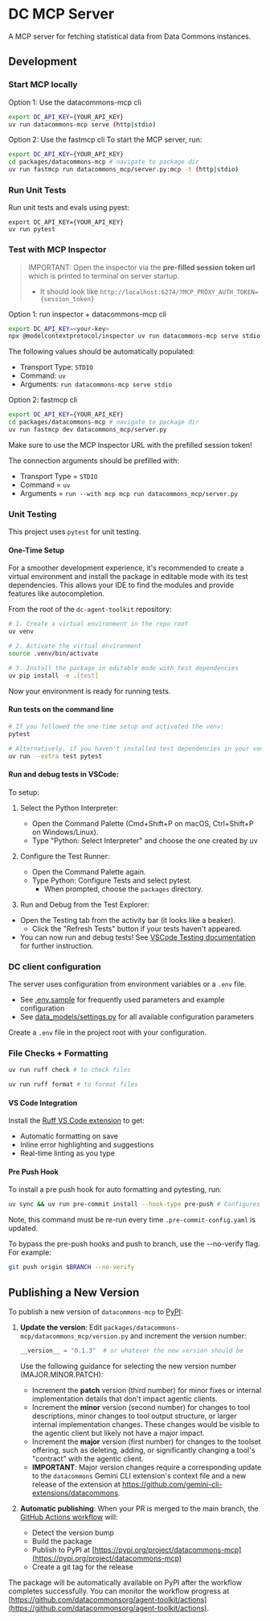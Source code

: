 # DC MCP Server

A MCP server for fetching statistical data from Data Commons instances.

## Development


### Start MCP locally

Option 1: Use the datacommons-mcp cli
```bash
export DC_API_KEY={YOUR_API_KEY}
uv run datacommons-mcp serve (http|stdio)
```

Option 2: Use the fastmcp cli
To start the MCP server, run:
```bash
export DC_API_KEY={YOUR_API_KEY}
cd packages/datacommons-mcp # navigate to package dir
uv run fastmcp run datacommons_mcp/server.py:mcp -t (http|stdio)
```

### Run Unit Tests

Run unit tests and evals using pyest:

```
export DC_API_KEY={YOUR_API_KEY}
uv run pytest
```

### Test with MCP Inspector

> IMPORTANT: Open the inspector via the **pre-filled session token url** which is printed to terminal on server startup.
> * It should look like `http://localhost:6274/?MCP_PROXY_AUTH_TOKEN={session_token}`

Option 1: run inspector + datacommons-mcp cli
```bash
export DC_API_KEY=<your-key> 
npx @modelcontextprotocol/inspector uv run datacommons-mcp serve stdio
```

The following values should be automatically populated:

- Transport Type: `STDIO`
- Command: `uv`
- Arguments: `run datacommons-mcp serve stdio`


Option 2: fastmcp cli
```bash
export DC_API_KEY={YOUR_API_KEY}
cd packages/datacommons-mcp # navigate to package dir
uv run fastmcp dev datacommons_mcp/server.py
```

Make sure to use the MCP Inspector URL with the prefilled session token!

The connection arguments should be prefilled with:
* Transport Type = `STDIO`
* Command = `uv`
* Arguments = `run --with mcp mcp run datacommons_mcp/server.py`

### Unit Testing

This project uses `pytest` for unit testing.

#### One-Time Setup

For a smoother development experience, it's recommended to create a virtual environment and install the package in editable mode with its test dependencies. This allows your IDE to find the modules and provide features like autocompletion.

From the root of the `dc-agent-toolkit` repository:

```bash
# 1. Create a virtual environment in the repo root
uv venv

# 2. Activate the virtual environment
source .venv/bin/activate

# 3. Install the package in editable mode with test dependencies
uv pip install -e .[test]
```

Now your environment is ready for running tests.

#### Run tests on the command line

```bash
# If you followed the one-time setup and activated the venv:
pytest

# Alternatively, if you haven't installed test dependencies in your venv:
uv run --extra test pytest
```

#### Run and debug tests in VSCode:

To setup:
1. Select the Python Interpreter:
   * Open the Command Palette (Cmd+Shift+P on macOS, Ctrl+Shift+P on Windows/Linux).
   * Type "Python: Select Interpreter" and choose the one created by uv

1. Configure the Test Runner:
   * Open the Command Palette again.
   * Type Python: Configure Tests and select pytest.
      * When prompted, choose the `packages` directory.

1.  Run and Debug from the Test Explorer:
   * Open the Testing tab from the activity bar (it looks like a beaker).
      * Click the "Refresh Tests" button if your tests haven't appeared.
   * You can now run and debug tests! See [VSCode Testing documentation](https://code.visualstudio.com/docs/debugtest/testing#_run-and-debug-tests) for further instruction.


### DC client configuration

The server uses configuration from environment variables or a `.env` file. 

- See [.env.sample](../.env.sample) for frequently used parameters and example configuration
- See [data_models/settings.py](../datacommons_mcp/data_models/settings.py) for all available configuration parameters

Create a `.env` file in the project root with your configuration.

### File Checks + Formatting
```bash
uv run ruff check # to check files

uv run ruff format # to format files
```

#### VS Code Integration
Install the [Ruff VS Code extension](https://marketplace.visualstudio.com/items?itemName=charliermarsh.ruff) to get:
- Automatic formatting on save
- Inline error highlighting and suggestions
- Real-time linting as you type


#### Pre Push Hook
To install a pre push hook for auto formatting and pytesting, run:
```bash
uv sync && uv run pre-commit install --hook-type pre-push # Configures pre-commit hooks for formatting repo prior to push
```
Note, this command must be re-run every time `.pre-commit-config.yaml` is updated.

To bypass the pre-push hooks and push to branch, use the --no-verify flag. For example:
```bash
git push origin $BRANCH --no-verify
```


## Publishing a New Version

To publish a new version of `datacommons-mcp` to [PyPI](https://pypi.org/project/datacommons-mcp):

1. **Update the version**: Edit `packages/datacommons-mcp/datacommons_mcp/version.py` and increment the version number:
   ```python
   __version__ = "0.1.3"  # or whatever the new version should be
   ```
   Use the following guidance for selecting the new version number (MAJOR.MINOR.PATCH):
   *   Increment the **patch** version (third number) for minor fixes or internal implementation details that don't impact agentic clients.
   *   Increment the **minor** version (second number) for changes to tool descriptions, minor changes to tool output structure, or larger internal implementation changes. These changes would be visible to the agentic client but likely not have a major impact.
   *   Increment the **major** version (first number) for changes to the toolset offering, such as deleting, adding, or significantly changing a tool's "contract" with the agentic client.
      * **IMPORTANT**: Major version changes require a corresponding update to the `datacommons` Gemini CLI extension's context file and a new release of the extension at https://github.com/gemini-cli-extensions/datacommons.



2. **Automatic publishing**: When your PR is merged to the main branch, the [GitHub Actions workflow](.github/workflows/build-and-publish-datacommons-mcp.yaml) will:
   - Detect the version bump
   - Build the package
   - Publish to PyPI at [https://pypi.org/project/datacommons-mcp](https://pypi.org/project/datacommons-mcp)
   - Create a git tag for the release

The package will be automatically available on PyPI after the workflow completes successfully. You can monitor the workflow progress at [https://github.com/datacommonsorg/agent-toolkit/actions](https://github.com/datacommonsorg/agent-toolkit/actions).
